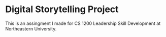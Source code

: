# Digital Storytelling Project
This is an assingment I made for CS 1200 Leadership Skill Development at
Northeastern University.